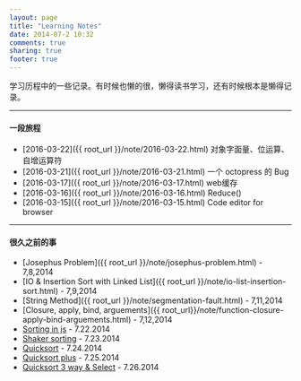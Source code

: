 ```yaml
---
layout: page
title: "Learning Notes"
date: 2014-07-2 10:32
comments: true
sharing: true
footer: true
---
```



学习历程中的一些记录。有时候也懒的很，懒得读书学习，还有时候根本是懒得记录。

---

#### 一段旅程

- [2016-03-22]({{ root_url }}/note/2016-03-22.html) 对象字面量、位运算、自增运算符
- [2016-03-21]({{ root_url }}/note/2016-03-21.html) 一个 octopress 的 Bug
- [2016-03-17]({{ root_url }}/note/2016-03-17.html) web缓存
- [2016-03-16]({{ root_url }}/note/2016-03-16.html) Reduce()
- [2016-03-15]({{ root_url }}/note/2016-03-15.html) Code editor for browser

---

#### 很久之前的事

- [Josephus Problem]({{ root_url }}/note/josephus-problem.html) - 7,8,2014
- [IO & Insertion Sort with Linked List]({{ root_url }}/note/io-list-insertion-sort.html) - 7,9,2014
- [String Method]({{ root_url }}/note/segmentation-fault.html) - 7,11,2014
- [Closure, apply, bind, arguements]({{ root_url}}/note/function-closure-apply-bind-arguements.html) - 7,12,2014
- [Sorting in js]({{root_url}}/note/sorting-in-js.html) - 7.22.2014
- [Shaker sorting]({{root_url}}/note/shaker.html) - 7.23.2014
- [Quicksort]({{root_url}}/note/quicksort.html) - 7.24.2014
- [Quicksort plus]({{root_url}}/note/quicksort-plus.html) - 7.25.2014
- [Quicksort 3 way & Select]({{root_url}}/note/qsort-3-and-select.html) - 7.26.2014
